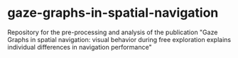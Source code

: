 # gaze-graphs-in-spatial-navigation
Repository for the pre-processing and analysis of the publication "Gaze Graphs in spatial navigation: visual behavior during free exploration explains individual differences in navigation performance"
